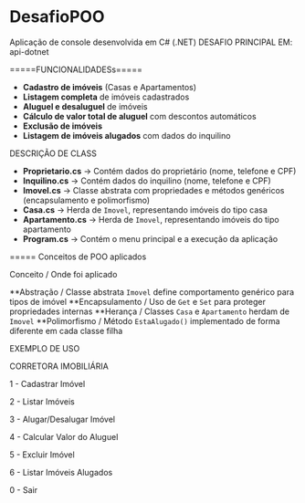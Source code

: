 # DesafioPOO
Aplicação de console desenvolvida em C# (.NET)
DESAFIO PRINCIPAL EM: api-dotnet

=====FUNCIONALIDADESs=====

-  **Cadastro de imóveis** (Casas e Apartamentos)  
-  **Listagem completa** de imóveis cadastrados  
-  **Aluguel e desaluguel** de imóveis  
-  **Cálculo de valor total de aluguel** com descontos automáticos  
-  **Exclusão de imóveis**  
-  **Listagem de imóveis alugados** com dados do inquilino

DESCRIÇÃO DE CLASS
- **Proprietario.cs** → Contém dados do proprietário (nome, telefone e CPF)  
- **Inquilino.cs** → Contém dados do inquilino (nome, telefone e CPF)  
- **Imovel.cs** → Classe abstrata com propriedades e métodos genéricos (encapsulamento e polimorfismo)  
- **Casa.cs** → Herda de `Imovel`, representando imóveis do tipo casa  
- **Apartamento.cs** → Herda de `Imovel`, representando imóveis do tipo apartamento  
- **Program.cs** → Contém o menu principal e a execução da aplicação  



===== Conceitos de POO aplicados

 Conceito / Onde foi aplicado 

**Abstração                                                          / Classe abstrata `Imovel` define comportamento genérico para tipos de imóvel 
**Encapsulamento                                                     / Uso de `Get` e `Set` para proteger propriedades internas 
 **Herança                                                           / Classes `Casa` e `Apartamento` herdam de `Imovel` 
 **Polimorfismo                                                      / Método `EstaAlugado()` implementado de forma diferente em cada classe filha 

EXEMPLO DE USO 

CORRETORA IMOBILIÁRIA

1 - Cadastrar Imóvel

2 - Listar Imóveis

3 - Alugar/Desalugar Imóvel

4 - Calcular Valor do Aluguel

5 - Excluir Imóvel

6 - Listar Imóveis Alugados

0 - Sair
